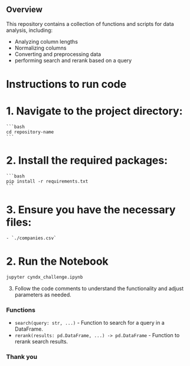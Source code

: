 ## Overview
This repository contains a collection of functions and scripts for data analysis, including:
- Analyzing column lengths
- Normalizing columns
- Converting and preprocessing data
- performing search and rerank based on a query
# Instructions to run code
# 1. Navigate to the project directory:
    ```bash
    cd repository-name
    ```

# 2. Install the required packages:
    ```bash
    pip install -r requirements.txt
    ```
# 3. Ensure you have the necessary files:
    - `./companies.csv`


# 2. Run the Notebook
```bash
jupyter cyndx_challenge.ipynb
```


3. Follow the code comments to understand the functionality and adjust parameters as needed.

### Functions
- `search(query: str, ...)` - Function to search for a query in a DataFrame.
- `rerank(results: pd.DataFrame, ...) -> pd.DataFrame` - Function to rerank search results.

### Thank you



